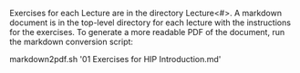 Exercises for each Lecture are in the directory Lecture<#>. A markdown document
is in the top-level directory for each lecture with the instructions for the 
exercises. To generate a more readable PDF of the document, run the 
markdown conversion script:

markdown2pdf.sh '01 Exercises for HIP Introduction.md'

